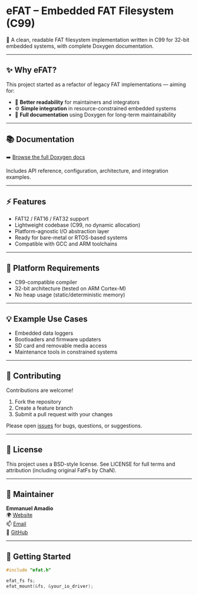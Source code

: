 # eFAT – Embedded FAT Filesystem (C99)

🧩 A clean, readable FAT filesystem implementation written in C99 for 32-bit embedded systems, with complete Doxygen documentation.

---

## ✨ Why eFAT?

This project started as a refactor of legacy FAT implementations — aiming for:

- 📖 **Better readability** for maintainers and integrators  
- ⚙️ **Simple integration** in resource-constrained embedded systems  
- 🧪 **Full documentation** using Doxygen for long-term maintainability  

---

## 📚 Documentation

➡️ [Browse the full Doxygen docs](https://emmanuel-io.github.io/eFAT/index.html)

Includes API reference, configuration, architecture, and integration examples.

---

## ⚡ Features

- FAT12 / FAT16 / FAT32 support  
- Lightweight codebase (C99, no dynamic allocation)  
- Platform-agnostic I/O abstraction layer  
- Ready for bare-metal or RTOS-based systems  
- Compatible with GCC and ARM toolchains  

---

## 🔧 Platform Requirements

- C99-compatible compiler
- 32-bit architecture (tested on ARM Cortex-M)
- No heap usage (static/deterministic memory)

---

## 💡 Example Use Cases

- Embedded data loggers
- Bootloaders and firmware updaters
- SD card and removable media access
- Maintenance tools in constrained systems

---

## 🤝 Contributing

Contributions are welcome!

1. Fork the repository  
2. Create a feature branch  
3. Submit a pull request with your changes

Please open [issues](https://github.com/emmanuel-io/wp-openapi/issues) for bugs, questions, or suggestions.

---

## 📜 License

This project uses a BSD-style license.
See LICENSE for full terms and attribution (including original FatFs by ChaN).


---

## 👤 Maintainer

**Emmanuel Amadio**  
🌍 [Website](https://emmanuel-io.github.io/en)  
📫 [Email](mailto:emmanuel.amadio@gmail.com)  
🐙 [GitHub](https://github.com/emmanuel-io)

---

## 🚀 Getting Started

```c
#include "efat.h"

efat_fs fs;
efat_mount(&fs, &your_io_driver);
```
